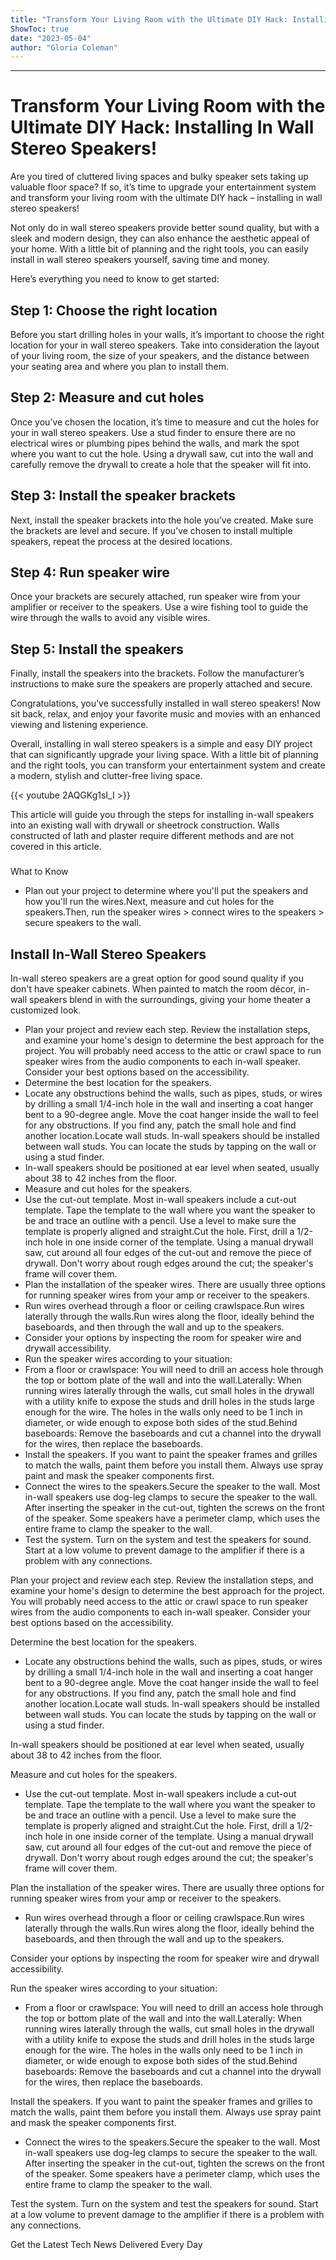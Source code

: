 ```yaml
---
title: "Transform Your Living Room with the Ultimate DIY Hack: Installing In Wall Stereo Speakers!"
ShowToc: true 
date: "2023-05-04"
author: "Gloria Coleman"
---
```

*****
# Transform Your Living Room with the Ultimate DIY Hack: Installing In Wall Stereo Speakers!

Are you tired of cluttered living spaces and bulky speaker sets taking up valuable floor space? If so, it’s time to upgrade your entertainment system and transform your living room with the ultimate DIY hack – installing in wall stereo speakers! 

Not only do in wall stereo speakers provide better sound quality, but with a sleek and modern design, they can also enhance the aesthetic appeal of your home. With a little bit of planning and the right tools, you can easily install in wall stereo speakers yourself, saving time and money. 

Here’s everything you need to know to get started:

## Step 1: Choose the right location

Before you start drilling holes in your walls, it’s important to choose the right location for your in wall stereo speakers. Take into consideration the layout of your living room, the size of your speakers, and the distance between your seating area and where you plan to install them. 

## Step 2: Measure and cut holes

Once you’ve chosen the location, it’s time to measure and cut the holes for your in wall stereo speakers. Use a stud finder to ensure there are no electrical wires or plumbing pipes behind the walls, and mark the spot where you want to cut the hole. Using a drywall saw, cut into the wall and carefully remove the drywall to create a hole that the speaker will fit into. 

## Step 3: Install the speaker brackets

Next, install the speaker brackets into the hole you’ve created. Make sure the brackets are level and secure. If you’ve chosen to install multiple speakers, repeat the process at the desired locations. 

## Step 4: Run speaker wire

Once your brackets are securely attached, run speaker wire from your amplifier or receiver to the speakers. Use a wire fishing tool to guide the wire through the walls to avoid any visible wires. 

## Step 5: Install the speakers

Finally, install the speakers into the brackets. Follow the manufacturer’s instructions to make sure the speakers are properly attached and secure. 

Congratulations, you’ve successfully installed in wall stereo speakers! Now sit back, relax, and enjoy your favorite music and movies with an enhanced viewing and listening experience. 

Overall, installing in wall stereo speakers is a simple and easy DIY project that can significantly upgrade your living space. With a little bit of planning and the right tools, you can transform your entertainment system and create a modern, stylish and clutter-free living space.

{{< youtube 2AQGKg1sI_I >}} 




This article will guide you through the steps for installing in-wall speakers into an existing wall with drywall or sheetrock construction. Walls constructed of lath and plaster require different methods and are not covered in this article.

 
### 
What to Know
 
- Plan out your project to determine where you'll put the speakers and how you'll run the wires.Next, measure and cut holes for the speakers.Then, run the speaker wires > connect wires to the speakers > secure speakers to the wall.

 
##   Install In-Wall Stereo Speakers  
 

In-wall stereo speakers are a great option for good sound quality if you don't have speaker cabinets. When painted to match the room décor, in-wall speakers blend in with the surroundings, giving your home theater a customized look.

 
- Plan your project and review each step. Review the installation steps, and examine your home's design to determine the best approach for the project. You will probably need access to the attic or crawl space to run speaker wires from the audio components to each in-wall speaker. Consider your best options based on the accessibility.
 - Determine the best location for the speakers.
 - Locate any obstructions behind the walls, such as pipes, studs, or wires by drilling a small 1/4-inch hole in the wall and inserting a coat hanger bent to a 90-degree angle. Move the coat hanger inside the wall to feel for any obstructions. If you find any, patch the small hole and find another location.Locate wall studs. In-wall speakers should be installed between wall studs. You can locate the studs by tapping on the wall or using a stud finder.
 - In-wall speakers should be positioned at ear level when seated, usually about 38 to 42 inches from the floor.
 - Measure and cut holes for the speakers.
 - Use the cut-out template. Most in-wall speakers include a cut-out template. Tape the template to the wall where you want the speaker to be and trace an outline with a pencil. Use a level to make sure the template is properly aligned and straight.Cut the hole. First, drill a 1/2-inch hole in one inside corner of the template. Using a manual drywall saw, cut around all four edges of the cut-out and remove the piece of drywall. Don't worry about rough edges around the cut; the speaker's frame will cover them.
 - Plan the installation of the speaker wires. There are usually three options for running speaker wires from your amp or receiver to the speakers.
 - Run wires overhead through a floor or ceiling crawlspace.Run wires laterally through the walls.Run wires along the floor, ideally behind the baseboards, and then through the wall and up to the speakers.
 - Consider your options by inspecting the room for speaker wire and drywall accessibility.
 - Run the speaker wires according to your situation:
 - From a floor or crawlspace: You will need to drill an access hole through the top or bottom plate of the wall and into the wall.Laterally: When running wires laterally through the walls, cut small holes in the drywall with a utility knife to expose the studs and drill holes in the studs large enough for the wire. The holes in the walls only need to be 1 inch in diameter, or wide enough to expose both sides of the stud.Behind baseboards: Remove the baseboards and cut a channel into the drywall for the wires, then replace the baseboards.
 - Install the speakers. If you want to paint the speaker frames and grilles to match the walls, paint them before you install them. Always use spray paint and mask the speaker components first.
 - Connect the wires to the speakers.Secure the speaker to the wall. Most in-wall speakers use dog-leg clamps to secure the speaker to the wall. After inserting the speaker in the cut-out, tighten the screws on the front of the speaker. Some speakers have a perimeter clamp, which uses the entire frame to clamp the speaker to the wall.
 - Test the system. Turn on the system and test the speakers for sound. Start at a low volume to prevent damage to the amplifier if there is a problem with any connections.

 

Plan your project and review each step. Review the installation steps, and examine your home's design to determine the best approach for the project. You will probably need access to the attic or crawl space to run speaker wires from the audio components to each in-wall speaker. Consider your best options based on the accessibility.

 

Determine the best location for the speakers.

 
- Locate any obstructions behind the walls, such as pipes, studs, or wires by drilling a small 1/4-inch hole in the wall and inserting a coat hanger bent to a 90-degree angle. Move the coat hanger inside the wall to feel for any obstructions. If you find any, patch the small hole and find another location.Locate wall studs. In-wall speakers should be installed between wall studs. You can locate the studs by tapping on the wall or using a stud finder.

 
In-wall speakers should be positioned at ear level when seated, usually about 38 to 42 inches from the floor.
 

Measure and cut holes for the speakers.

 
- Use the cut-out template. Most in-wall speakers include a cut-out template. Tape the template to the wall where you want the speaker to be and trace an outline with a pencil. Use a level to make sure the template is properly aligned and straight.Cut the hole. First, drill a 1/2-inch hole in one inside corner of the template. Using a manual drywall saw, cut around all four edges of the cut-out and remove the piece of drywall. Don't worry about rough edges around the cut; the speaker's frame will cover them.

 

Plan the installation of the speaker wires. There are usually three options for running speaker wires from your amp or receiver to the speakers.

 
- Run wires overhead through a floor or ceiling crawlspace.Run wires laterally through the walls.Run wires along the floor, ideally behind the baseboards, and then through the wall and up to the speakers.

 
Consider your options by inspecting the room for speaker wire and drywall accessibility.
 

Run the speaker wires according to your situation:

 
- From a floor or crawlspace: You will need to drill an access hole through the top or bottom plate of the wall and into the wall.Laterally: When running wires laterally through the walls, cut small holes in the drywall with a utility knife to expose the studs and drill holes in the studs large enough for the wire. The holes in the walls only need to be 1 inch in diameter, or wide enough to expose both sides of the stud.Behind baseboards: Remove the baseboards and cut a channel into the drywall for the wires, then replace the baseboards.

 

Install the speakers. If you want to paint the speaker frames and grilles to match the walls, paint them before you install them. Always use spray paint and mask the speaker components first.

 
- Connect the wires to the speakers.Secure the speaker to the wall. Most in-wall speakers use dog-leg clamps to secure the speaker to the wall. After inserting the speaker in the cut-out, tighten the screws on the front of the speaker. Some speakers have a perimeter clamp, which uses the entire frame to clamp the speaker to the wall.

 

Test the system. Turn on the system and test the speakers for sound. Start at a low volume to prevent damage to the amplifier if there is a problem with any connections.

 

Get the Latest Tech News Delivered Every Day




